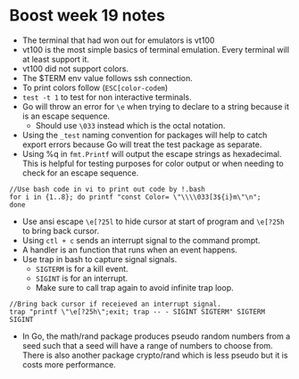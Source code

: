# Boost week 19 notes
* The terminal that had won out for emulators is vt100
* vt100 is the most simple basics of terminal emulation. Every terminal
  will at least support it.
* vt100 did not support colors.
* The \$TERM env value follows ssh connection.
* To print colors follow (`ESC[color-codem`)
* `test -t 1` to test for non interactive terminals.
* Go will throw an error for `\e` when trying to declare to a string
  because it is an escape sequence.
    * Should use `\033` instead which is the octal notation.
* Using the `_test` naming convention for packages will help to catch
  export errors because Go will treat the test package as
  separate.
* Using %q in `fmt.Printf` will output the escape strings as
  hexadecimal. This is helpful for testing purposes for color output
  or when needing to check for an escape sequence.

```
//Use bash code in vi to print out code by !.bash
for i in {1..8}; do printf "const Color= \"\\\\033[3${i}m\"\n";
done
```

* Use ansi escape `\e[?25l` to hide cursor at start of program and
  `\e[?25h` to bring back cursor.
* Using `ctl + c` sends an interrupt signal to the command prompt.
* A handler is an function that runs when an event happens.
* Use trap in bash to capture signal signals.
  * `SIGTERM` is for a kill event.
  * `SIGINT` is for an interrupt.
  * Make sure to call trap again to avoid infinite trap loop.

```
//Bring back cursor if receieved an interrupt signal.
trap "printf \"\e[?25h\";exit; trap -- - SIGINT SIGTERM" SIGTERM SIGINT
```

* In Go, the math/rand package produces pseudo random numbers from a
  seed such that a seed will have a range of numbers to choose from.
  There is also another package crypto/rand which is less pseudo
  but it is costs more performance.

